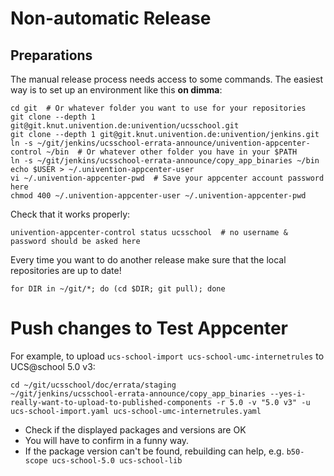# Non-automatic Release


## Preparations

The manual release process needs access to some commands. The easiest way is to set up an environment
like this **on dimma**:

```shell
cd git  # Or whatever folder you want to use for your repositories
git clone --depth 1 git@git.knut.univention.de:univention/ucsschool.git
git clone --depth 1 git@git.knut.univention.de:univention/jenkins.git
ln -s ~/git/jenkins/ucsschool-errata-announce/univention-appcenter-control ~/bin  # Or whatever other folder you have in your $PATH
ln -s ~/git/jenkins/ucsschool-errata-announce/copy_app_binaries ~/bin
echo $USER > ~/.univention-appcenter-user
vi ~/.univention-appcenter-pwd  # Save your appcenter account password here
chmod 400 ~/.univention-appcenter-user ~/.univention-appcenter-pwd
```

Check that it works properly:
```shell
univention-appcenter-control status ucsschool  # no username & password should be asked here
```

Every time you want to do another release make sure that the local repositories are up to date!
```shell
for DIR in ~/git/*; do (cd $DIR; git pull); done
```

# Push changes to Test Appcenter

For example, to upload `ucs-school-import ucs-school-umc-internetrules` to UCS@school 5.0 v3:

```
cd ~/git/ucsschool/doc/errata/staging
~/git/jenkins/ucsschool-errata-announce/copy_app_binaries --yes-i-really-want-to-upload-to-published-components -r 5.0 -v "5.0 v3" -u ucs-school-import.yaml ucs-school-umc-internetrules.yaml
```

- Check if the displayed packages and versions are OK
- You will have to confirm in a funny way.
- If the package version can't be found, rebuilding can help, e.g. `b50-scope ucs-school-5.0 ucs-school-lib`